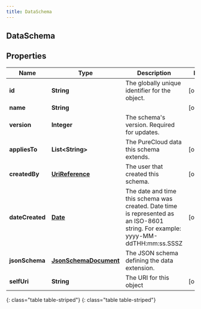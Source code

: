 ```yaml
---
title: DataSchema
---
```

## DataSchema


## Properties

| Name | Type | Description | Notes |
| ------------ | ------------- | ------------- | ------------- |
| **id** | **String** | The globally unique identifier for the object. |  [optional] |
| **name** | **String** |  |  [optional] |
| **version** | **Integer** | The schema&#39;s version. Required for updates. |  |
| **appliesTo** | **List&lt;String&gt;** | The PureCloud data this schema extends. |  [optional] |
| **createdBy** | [**UriReference**](UriReference.html) | The user that created this schema. |  [optional] |
| **dateCreated** | [**Date**](Date.html) | The date and time this schema was created. Date time is represented as an ISO-8601 string. For example: yyyy-MM-ddTHH:mm:ss.SSSZ |  [optional] |
| **jsonSchema** | [**JsonSchemaDocument**](JsonSchemaDocument.html) | The JSON schema defining the data extension. |  |
| **selfUri** | **String** | The URI for this object |  [optional] |
{: class="table table-striped"}
{: class="table table-striped"}


